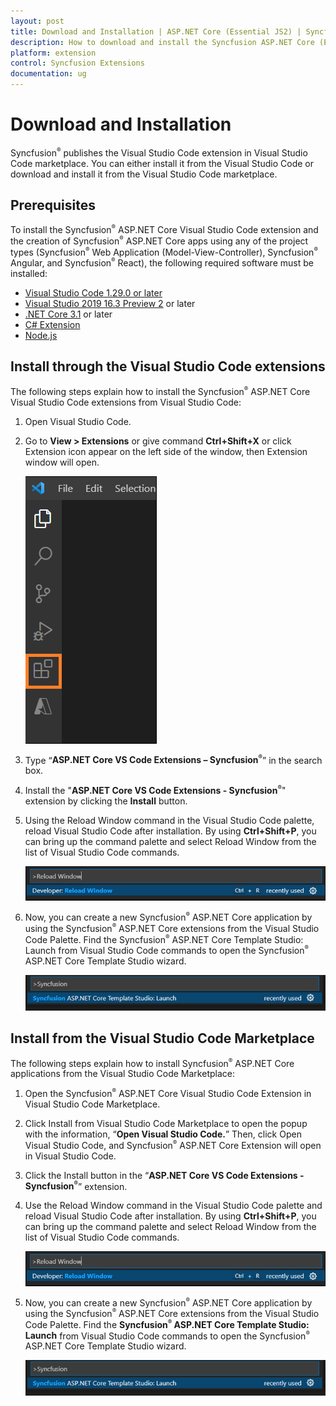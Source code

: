 ```yaml
---
layout: post
title: Download and Installation | ASP.NET Core (Essential JS2) | Syncfusion
description: How to download and install the Syncfusion ASP.NET Core (Essential JS2) Visual Studio Code Extensions from Visual Studio Code Market Place
platform: extension
control: Syncfusion Extensions
documentation: ug
---
```


# Download and Installation

Syncfusion<sup style="font-size:70%">&reg;</sup> publishes the Visual Studio Code extension in Visual Studio Code marketplace. You can either install it from the Visual Studio Code or download and install it from the Visual Studio Code marketplace.

## Prerequisites

To install the Syncfusion<sup style="font-size:70%">&reg;</sup> ASP.NET Core Visual Studio Code extension and the creation of Syncfusion<sup style="font-size:70%">&reg;</sup> ASP.NET Core apps using any of the project types (Syncfusion<sup style="font-size:70%">&reg;</sup> Web Application (Model-View-Controller), Syncfusion<sup style="font-size:70%">&reg;</sup> Angular, and Syncfusion<sup style="font-size:70%">&reg;</sup> React), the following required software must be installed:

* [Visual Studio Code 1.29.0 or later](https://code.visualstudio.com/download)
* [Visual Studio 2019 16.3 Preview 2](https://visualstudio.microsoft.com/vs/) or later
* [.NET Core 3.1](https://dotnet.microsoft.com/download/dotnet-core/3.1) or later
* [C# Extension](https://marketplace.visualstudio.com/items?itemName=ms-vscode.csharp)
* [Node.js](https://nodejs.org/en/download/)


## Install through the Visual Studio Code extensions

The following steps explain how to install the Syncfusion<sup style="font-size:70%">&reg;</sup> ASP.NET Core Visual Studio Code extensions from Visual Studio Code:

1. Open Visual Studio Code.

2. Go to **View > Extensions** or give command **Ctrl+Shift+X** or click Extension icon appear on the left side of the window, then Extension window will open.

    ![Extension Window](images/extension-window.png)

3. Type “**ASP.NET Core VS Code Extensions – Syncfusion<sup style="font-size:70%">&reg;</sup>**” in the search box.

4. Install the "**ASP.NET Core VS Code Extensions - Syncfusion<sup style="font-size:70%">&reg;</sup>**" extension by clicking the **Install** button.

5. Using the Reload Window command in the Visual Studio Code palette, reload Visual Studio Code after installation. By using **Ctrl+Shift+P**, you can bring up the command palette and select Reload Window from the list of Visual Studio Code commands.

    ![reload-window](images/reload-window.png)

6. Now, you can create a new Syncfusion<sup style="font-size:70%">&reg;</sup> ASP.NET Core application by using the Syncfusion<sup style="font-size:70%">&reg;</sup> ASP.NET Core extensions from the Visual Studio Code Palette. Find the Syncfusion<sup style="font-size:70%">&reg;</sup> ASP.NET Core Template Studio: Launch from Visual Studio Code commands to open the Syncfusion<sup style="font-size:70%">&reg;</sup> ASP.NET Core Template Studio wizard.

   ![command-palette](images/command-palette.png)

## Install from the Visual Studio Code Marketplace

The following steps explain how to install Syncfusion<sup style="font-size:70%">&reg;</sup> ASP.NET Core applications from the Visual Studio Code Marketplace:

1. Open the Syncfusion<sup style="font-size:70%">&reg;</sup> ASP.NET Core Visual Studio Code Extension in Visual Studio Code Marketplace.

2. Click Install from Visual Studio Code Marketplace to open the popup with the information, “**Open Visual Studio Code.**” Then, click Open Visual Studio Code, and Syncfusion<sup style="font-size:70%">&reg;</sup> ASP.NET Core Extension will open in Visual Studio Code.

3. Click the Install button in the “**ASP.NET Core VS Code Extensions - Syncfusion<sup style="font-size:70%">&reg;</sup>**” extension.

4. Use the Reload Window command in the Visual Studio Code palette and reload Visual Studio Code after installation. By using **Ctrl+Shift+P**, you can bring up the command palette and select Reload Window from the list of Visual Studio Code commands.

     ![reload-window](images/reload-window.png)

5. Now, you can create a new Syncfusion<sup style="font-size:70%">&reg;</sup> ASP.NET Core application by using the Syncfusion<sup style="font-size:70%">&reg;</sup> ASP.NET Core extensions from the Visual Studio Code Palette. Find the **Syncfusion<sup style="font-size:70%">&reg;</sup> ASP.NET Core Template Studio: Launch** from Visual Studio Code commands to open the Syncfusion<sup style="font-size:70%">&reg;</sup> ASP.NET Core Template Studio wizard.

     ![command-palette](images/command-palette.png)